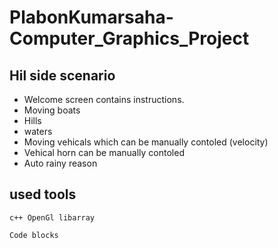 # PlabonKumarsaha-Computer_Graphics_Project

## Hil side scenario
- Welcome screen contains instructions.
- Moving boats
- Hills
- waters
- Moving vehicals which can be manually contoled (velocity)
- Vehical horn can be manually contoled
- Auto rainy reason

## used tools

```
c++ OpenGl libarray

Code blocks

```

